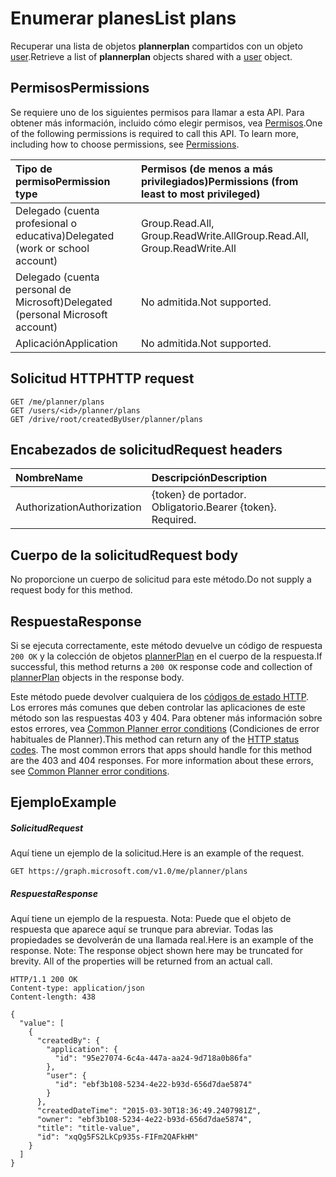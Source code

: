 # <a name="list-plans"></a><span data-ttu-id="6a6c3-101">Enumerar planes</span><span class="sxs-lookup"><span data-stu-id="6a6c3-101">List plans</span></span>

<span data-ttu-id="6a6c3-102">Recuperar una lista de objetos **plannerplan** compartidos con un objeto [user](../resources/user.md).</span><span class="sxs-lookup"><span data-stu-id="6a6c3-102">Retrieve a list of **plannerplan** objects shared with a [user](../resources/user.md) object.</span></span>

## <a name="permissions"></a><span data-ttu-id="6a6c3-103">Permisos</span><span class="sxs-lookup"><span data-stu-id="6a6c3-103">Permissions</span></span>
<span data-ttu-id="6a6c3-p101">Se requiere uno de los siguientes permisos para llamar a esta API. Para obtener más información, incluido cómo elegir permisos, vea [Permisos](../../../concepts/permissions_reference.md).</span><span class="sxs-lookup"><span data-stu-id="6a6c3-p101">One of the following permissions is required to call this API. To learn more, including how to choose permissions, see [Permissions](../../../concepts/permissions_reference.md).</span></span>

|<span data-ttu-id="6a6c3-106">Tipo de permiso</span><span class="sxs-lookup"><span data-stu-id="6a6c3-106">Permission type</span></span>      | <span data-ttu-id="6a6c3-107">Permisos (de menos a más privilegiados)</span><span class="sxs-lookup"><span data-stu-id="6a6c3-107">Permissions (from least to most privileged)</span></span>              |
|:--------------------|:---------------------------------------------------------|
|<span data-ttu-id="6a6c3-108">Delegado (cuenta profesional o educativa)</span><span class="sxs-lookup"><span data-stu-id="6a6c3-108">Delegated (work or school account)</span></span> | <span data-ttu-id="6a6c3-109">Group.Read.All, Group.ReadWrite.All</span><span class="sxs-lookup"><span data-stu-id="6a6c3-109">Group.Read.All, Group.ReadWrite.All</span></span>    |
|<span data-ttu-id="6a6c3-110">Delegado (cuenta personal de Microsoft)</span><span class="sxs-lookup"><span data-stu-id="6a6c3-110">Delegated (personal Microsoft account)</span></span> | <span data-ttu-id="6a6c3-111">No admitida.</span><span class="sxs-lookup"><span data-stu-id="6a6c3-111">Not supported.</span></span>    |
|<span data-ttu-id="6a6c3-112">Aplicación</span><span class="sxs-lookup"><span data-stu-id="6a6c3-112">Application</span></span> | <span data-ttu-id="6a6c3-113">No admitida.</span><span class="sxs-lookup"><span data-stu-id="6a6c3-113">Not supported.</span></span> |

## <a name="http-request"></a><span data-ttu-id="6a6c3-114">Solicitud HTTP</span><span class="sxs-lookup"><span data-stu-id="6a6c3-114">HTTP request</span></span>
<!-- { "blockType": "ignored" } -->
```http
GET /me/planner/plans
GET /users/<id>/planner/plans
GET /drive/root/createdByUser/planner/plans
```

## <a name="request-headers"></a><span data-ttu-id="6a6c3-115">Encabezados de solicitud</span><span class="sxs-lookup"><span data-stu-id="6a6c3-115">Request headers</span></span>
| <span data-ttu-id="6a6c3-116">Nombre</span><span class="sxs-lookup"><span data-stu-id="6a6c3-116">Name</span></span>      |<span data-ttu-id="6a6c3-117">Descripción</span><span class="sxs-lookup"><span data-stu-id="6a6c3-117">Description</span></span>|
|:----------|:----------|
| <span data-ttu-id="6a6c3-118">Authorization</span><span class="sxs-lookup"><span data-stu-id="6a6c3-118">Authorization</span></span>  | <span data-ttu-id="6a6c3-p102">{token} de portador. Obligatorio.</span><span class="sxs-lookup"><span data-stu-id="6a6c3-p102">Bearer {token}. Required.</span></span> |

## <a name="request-body"></a><span data-ttu-id="6a6c3-121">Cuerpo de la solicitud</span><span class="sxs-lookup"><span data-stu-id="6a6c3-121">Request body</span></span>
<span data-ttu-id="6a6c3-122">No proporcione un cuerpo de solicitud para este método.</span><span class="sxs-lookup"><span data-stu-id="6a6c3-122">Do not supply a request body for this method.</span></span>

## <a name="response"></a><span data-ttu-id="6a6c3-123">Respuesta</span><span class="sxs-lookup"><span data-stu-id="6a6c3-123">Response</span></span>

<span data-ttu-id="6a6c3-124">Si se ejecuta correctamente, este método devuelve un código de respuesta `200 OK` y la colección de objetos [plannerPlan](../resources/plannerplan.md) en el cuerpo de la respuesta.</span><span class="sxs-lookup"><span data-stu-id="6a6c3-124">If successful, this method returns a `200 OK` response code and collection of [plannerPlan](../resources/plannerplan.md) objects in the response body.</span></span>

<span data-ttu-id="6a6c3-p103">Este método puede devolver cualquiera de los [códigos de estado HTTP](../../../concepts/errors.md). Los errores más comunes que deben controlar las aplicaciones de este método son las respuestas 403 y 404. Para obtener más información sobre estos errores, vea [Common Planner error conditions](../resources/planner_overview.md#common-planner-error-conditions) (Condiciones de error habituales de Planner).</span><span class="sxs-lookup"><span data-stu-id="6a6c3-p103">This method can return any of the [HTTP status codes](../../../concepts/errors.md). The most common errors that apps should handle for this method are the 403 and 404 responses. For more information about these errors, see [Common Planner error conditions](../resources/planner_overview.md#common-planner-error-conditions).</span></span>

## <a name="example"></a><span data-ttu-id="6a6c3-128">Ejemplo</span><span class="sxs-lookup"><span data-stu-id="6a6c3-128">Example</span></span>
##### <a name="request"></a><span data-ttu-id="6a6c3-129">Solicitud</span><span class="sxs-lookup"><span data-stu-id="6a6c3-129">Request</span></span>
<span data-ttu-id="6a6c3-130">Aquí tiene un ejemplo de la solicitud.</span><span class="sxs-lookup"><span data-stu-id="6a6c3-130">Here is an example of the request.</span></span>
<!-- {
  "blockType": "request",
  "name": "get_plans"
}-->
```http
GET https://graph.microsoft.com/v1.0/me/planner/plans
```
##### <a name="response"></a><span data-ttu-id="6a6c3-131">Respuesta</span><span class="sxs-lookup"><span data-stu-id="6a6c3-131">Response</span></span>
<span data-ttu-id="6a6c3-p104">Aquí tiene un ejemplo de la respuesta. Nota: Puede que el objeto de respuesta que aparece aquí se trunque para abreviar. Todas las propiedades se devolverán de una llamada real.</span><span class="sxs-lookup"><span data-stu-id="6a6c3-p104">Here is an example of the response. Note: The response object shown here may be truncated for brevity. All of the properties will be returned from an actual call.</span></span>
<!-- {
  "blockType": "response",
  "truncated": true,
  "@odata.type": "microsoft.graph.plannerPlan",
  "isCollection": true
} -->
```http
HTTP/1.1 200 OK
Content-type: application/json
Content-length: 438

{
  "value": [
    {
      "createdBy": {
        "application": {
          "id": "95e27074-6c4a-447a-aa24-9d718a0b86fa"
        },
        "user": {
          "id": "ebf3b108-5234-4e22-b93d-656d7dae5874"
        }
      },
      "createdDateTime": "2015-03-30T18:36:49.2407981Z",
      "owner": "ebf3b108-5234-4e22-b93d-656d7dae5874",
      "title": "title-value",
      "id": "xqQg5FS2LkCp935s-FIFm2QAFkHM"
    }
  ]
}
```

<!-- uuid: 8fcb5dbc-d5aa-4681-8e31-b001d5168d79
2015-10-25 14:57:30 UTC -->
<!-- {
  "type": "#page.annotation",
  "description": "List plans",
  "keywords": "",
  "section": "documentation",
  "tocPath": ""
}-->
